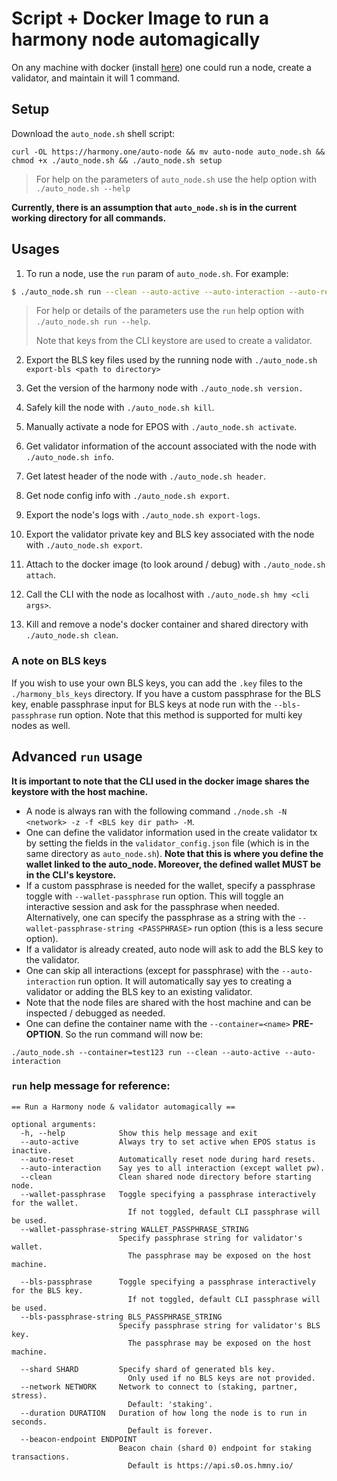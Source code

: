 # Script + Docker Image to run a harmony node automagically

On any machine with docker (install [here](https://docs.docker.com/install/)) one could run a node, create a validator, and maintain it will 1 command.

## Setup

Download the `auto_node.sh` shell script:
```
curl -OL https://harmony.one/auto-node && mv auto-node auto_node.sh && chmod +x ./auto_node.sh && ./auto_node.sh setup
```
> For help on the parameters of `auto_node.sh` use the help option with `./auto_node.sh --help` 

**Currently, there is an assumption that `auto_node.sh` is in the current working directory for all commands.** 

## Usages

1. To run a node, use the `run` param of `auto_node.sh`. For example:
```bash
$ ./auto_node.sh run --clean --auto-active --auto-interaction --auto-reset
```
> For help or details of the parameters use the `run` help option with `./auto_node.sh run --help`.
>
> Note that keys from the CLI keystore are used to create a validator.

2. Export the BLS key files used by the running node with `./auto_node.sh export-bls <path to directory>`

3. Get the version of the harmony node with `./auto_node.sh version.`

4. Safely kill the node with `./auto_node.sh kill`.

5. Manually activate a node for EPOS with `./auto_node.sh activate`.

6. Get validator information of the account associated with the node with `./auto_node.sh info`.

7. Get latest header of the node with `./auto_node.sh header`.

8. Get node config info with `./auto_node.sh export`.

9. Export the node's logs with  `./auto_node.sh export-logs`.

10. Export the validator private key and BLS key associated with the node with `./auto_node.sh export`.

11. Attach to the docker image (to look around / debug) with `./auto_node.sh attach`.

12. Call the CLI with the node as localhost with `./auto_node.sh hmy <cli args>`.

13. Kill and remove a node's docker container and shared directory with `./auto_node.sh clean`.

### A note on BLS keys

If you wish to use your own BLS keys, you can add the `.key` files to the `./harmony_bls_keys` directory. If you have
a custom passphrase for the BLS key, enable passphrase input for BLS keys at node run with the `--bls-passphrase` run option.
Note that this method is supported for multi key nodes as well. 

## Advanced `run` usage

**It is important to note that the CLI used in the docker image shares the keystore with the host machine.**

* A node is always ran with the following command `./node.sh -N <network> -z -f <BLS key dir path> -M`. 
* One can define the validator information used in the create validator tx by setting the 
fields in the `validator_config.json` file (which is in the same directory as `auto_node.sh`). 
**Note that this is where you define the wallet linked to the auto_node. Moreover, the defined wallet MUST 
be in the CLI's keystore.**
* If a custom passphrase is needed for the wallet, specify a passphrase toggle with `--wallet-passphrase` run option. 
This will toggle an interactive session and ask for the passphrase when needed. Alternatively, one can specify the
passphrase as a string with the `--wallet-passphrase-string <PASSPHRASE>` run option (this is a less secure option).
* If a validator is already created, auto node will ask to add the BLS key to the validator.
* One can skip all interactions (except for passphrase) with the `--auto-interaction` run option. It will automatically
say yes to creating a validator or adding the BLS key to an existing validator.
* Note that the node files are shared with the host machine and can be inspected / debugged as needed.
* One can define the container name with the `--container=<name>` **PRE-OPTION**. So the run command will now be:
```
./auto_node.sh --container=test123 run --clean --auto-active --auto-interaction
``` 

### `run` help message for reference:
```
== Run a Harmony node & validator automagically ==

optional arguments:
  -h, --help            Show this help message and exit
  --auto-active         Always try to set active when EPOS status is inactive.
  --auto-reset          Automatically reset node during hard resets.
  --auto-interaction    Say yes to all interaction (except wallet pw).
  --clean               Clean shared node directory before starting node.
  --wallet-passphrase   Toggle specifying a passphrase interactively for the wallet.
                          If not toggled, default CLI passphrase will be used.
  --wallet-passphrase-string WALLET_PASSPHRASE_STRING
                        Specify passphrase string for validator's wallet.
                          The passphrase may be exposed on the host machine.

  --bls-passphrase      Toggle specifying a passphrase interactively for the BLS key.
                          If not toggled, default CLI passphrase will be used.
  --bls-passphrase-string BLS_PASSPHRASE_STRING
                        Specify passphrase string for validator's BLS key.
                          The passphrase may be exposed on the host machine.

  --shard SHARD         Specify shard of generated bls key.
                          Only used if no BLS keys are not provided.
  --network NETWORK     Network to connect to (staking, partner, stress).
                          Default: 'staking'.
  --duration DURATION   Duration of how long the node is to run in seconds.
                          Default is forever.
  --beacon-endpoint ENDPOINT
                        Beacon chain (shard 0) endpoint for staking transactions.
                          Default is https://api.s0.os.hmny.io/
```

  
